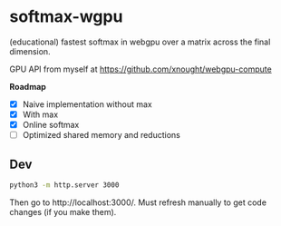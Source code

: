 # softmax-wgpu

(educational) fastest softmax in webgpu over a matrix across the final dimension.

GPU API from myself at https://github.com/xnought/webgpu-compute

**Roadmap**

- [x] Naive implementation without max
- [x] With max
- [x] Online softmax
- [ ] Optimized shared memory and reductions

## Dev

```bash
python3 -m http.server 3000
```

Then go to http://localhost:3000/. Must refresh manually to get code changes (if you make them).